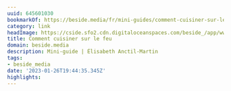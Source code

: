 ```yaml
---
uuid: 645601030
bookmarkOf: https://beside.media/fr/mini-guides/comment-cuisiner-sur-le-feu/
category: link
headImage: https://cside.sfo2.cdn.digitaloceanspaces.com/beside_/app/www/2020/08/FB_thumbnail-03-20200605-BrutBBQ-1084-EAM.jpg
title: Comment cuisiner sur le feu
domain: beside.media
description: Mini-guide | Élisabeth Anctil-Martin
tags:
- beside_media
date: '2023-01-26T19:44:35.345Z'
highlights: 
---
```



